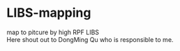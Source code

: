 # LIBS-mapping
map to pitcure by high RPF LIBS  
Here shout out to DongMing Qu who is responsible to me.
